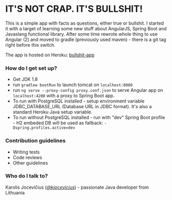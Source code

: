 # IT'S NOT CRAP. IT'S BULLSHIT! #

This is a simple app with facts as questions, either true or bullshit. 
I started it with a target of learning some new stuff about AngularJS, Spring Boot and Javaslang functional library.
After some time rewrote whole thing to use Angular (2) and moved to gradle (previously used maven) - there is a git tag right before this switch.

The app is hosted on Heroku: [bullshit-app](https://bullshit-app.herokuapp.com/)

### How do I get set up? ###

* Get JDK 1.8
* run ```gradlew bootRun``` to launch tomcat on ```localhost:8080```
* run ```ng serve --proxy-config proxy.conf.json``` to serve Angular app on ```localhost:4200``` with a proxy to Spring Boot app.
* To run with PostgreSQL installed - setup environment variable JDBC_DATABASE_URL (Database URL in JDBC format). It's also a standard Heroku Java setup variable.
* To run without PostgreSQL installed - run with "dev" Spring Boot profile - H2 embeded DB will be used as fallback: ```-Dspring.profiles.active=dev```

### Contribution guidelines ###

* Writing tests
* Code reviews
* Other guidelines

### Who do I talk to? ###

Karolis Jocevičius ([*@kjocevicius*](https://twitter.com/kjocevicius)) - passionate Java developer from Lithuania